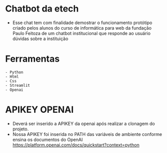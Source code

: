 # Chatbot da etech
- Esse chat tem com finalidade demostrar o funcionamento protótipo criado pelos alunos do curso de informática para web da fundação Paulo Feitoza de um chatbot institucional que responde ao usuário dúvidas sobre a instituição

# Ferramentas
    - Python
    - Html
    - Css
    - Streamlit
    - Openai

# APIKEY OPENAI
- Deverá ser inserido a APIKEY da openai após realizar a clonagem do projeto.
- Nossa APIKEY foi inserida no PATH das variáveis de ambiente conforme ensina os documentos do OpenAI https://platform.openai.com/docs/quickstart?context=python 